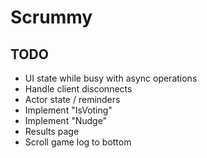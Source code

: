 # Scrummy

## TODO

- UI state while busy with async operations
- Handle client disconnects
- Actor state / reminders
- Implement "IsVoting"
- Implement "Nudge"
- Results page
- Scroll game log to bottom
